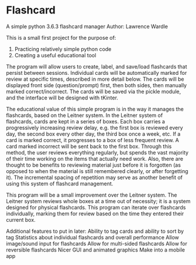 # Flashcard
A simple python 3.6.3 flashcard manager
Author: Lawrence Wardle

This is a small first project for the purpose of:
  1) Practicing relatively simple python code
  2) Creating a useful educational tool

The program will allow users to create, label, and save/load flashcards that persist between sessions. Individual cards will be automatically marked for review at specific times, described in more detail below. The cards will be displayed front side (question/prompt) first, then both sides, then manually marked correct/incorrect. The cards will be saved via the pickle module, and the interface will be designed with tKinter.

The educational value of this simple program is in the way it manages the flashcards, based on the Leitner system. In the Leitner system of flashcards, cards are kept in a series of boxes. Each box carries a progressively increasing review delay, e.g. the first box is reviewed every day, the second box every other day, the third box once a week, etc. If a card is marked correct, it progresses to a box of less frequent review. A card marked incorrect will be sent back to the first box. Through this method, the user reviews everything regularly, but spends the vast majority of their time working on the items that actually need work. Also, there are thought to be benefits to reviewing material just before it is forgotten (as opposed to when the material is still remembered clearly, or after forgetting it). The incremental spacing of repetition may serve as another benefit of using this system of flashcard management.

This program will be a small improvement over the Leitner system. The Leitner system reviews whole boxes at a time out of necessity; it is a system designed for physical flashcards. This program can iterate over flashcards individually, marking them for review based on the time they entered their current box.

Additional features to put in later:
  Ability to tag cards and ability to sort by tag
  Statistics about individual flashcards and overall performance
  Allow image/sound input for flashcards
  Allow for multi-sided flashcards
  Allow for reversible flashcards
  Nicer GUI and animated graphics
  Make into a mobile app
